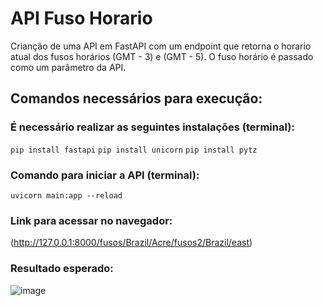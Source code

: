 # API Fuso Horario
Crianção de uma API em FastAPI com um endpoint que retorna o horario atual dos fusos horários (GMT - 3) e (GMT - 5).
O fuso horário é passado como um parâmetro da API.

## Comandos necessários para execução:

### É necessário realizar as seguintes instalações (terminal):
`pip install fastapi`
`pip install unicorn`
`pip install pytz`

### Comando para iniciar a API (terminal):
`uvicorn main:app --reload`

### Link para acessar no navegador:
(http://127.0.0.1:8000/fusos/Brazil/Acre/fusos2/Brazil/east)

### Resultado esperado:
![image](https://user-images.githubusercontent.com/109490199/233711511-f69131dc-b3c8-4d82-8fe0-e237b039e150.png)
